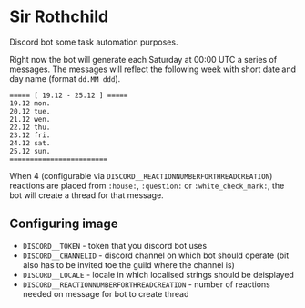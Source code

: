 # Sir Rothchild
Discord bot some task automation purposes.

Right now the bot will generate each Saturday at 00:00 UTC a series of messages. The messages will reflect the following week with short date and day name (format `dd.MM ddd`). 

```
===== [ 19.12 - 25.12 ] =====
19.12 mon.
20.12 tue.
21.12 wen.
22.12 thu.
23.12 fri.
24.12 sat.
25.12 sun.
========================
```

When 4 (configurable via `DISCORD__REACTIONNUMBERFORTHREADCREATION`) reactions are placed from `:house:`, `:question:` or `:white_check_mark:`, the bot will create a thread for that message.

## Configuring image
* `DISCORD__TOKEN` - token that you discord bot uses
* `DISCORD__CHANNELID` - discord channel on which bot should operate (bit also has to be invited toe the guild where the channel is)
* `DISCORD__LOCALE` - locale in which localised strings should be deisplayed
* `DISCORD__REACTIONNUMBERFORTHREADCREATION` - number of reactions needed on message for bot to create thread
